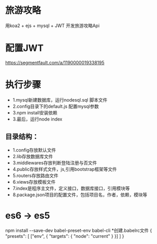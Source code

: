 # 旅游攻略
用koa2 + ejs + mysql + JWT 开发旅游攻略Api

# 配置JWT
https://segmentfault.com/a/1190000019338195

# 执行步骤
* 1.mysql新建数据库，运行nodesql.sql 脚本文件<br>
* 2.config目录下的default.js 配置mysql参数<br>
* 3.npm install安装依赖<br>
* 3.最后，运行node index<br>

## 目录结构：
* 1.config存放默认文件<br>
* 2.lib存放数据库文件<br>
* 3.middlewares存放判断登陆注册与否文件<br>
* 4.public存放样式文件，js,引用bootstrap框架等文件<br>
* 5.routers存放路由文件<br>
* 6.views存放模板文件<br>
* 7.index是程序主文件，定义接口，数据库接口，引用模块等<br>
* 8.package.json项目的配置文件，包括项目名，作者，依赖，模块等<br>

# es6 -> es5 
npm install --save-dev babel-preset-env babel-cli
*创建.babelrc文件
{
  "presets": [
    ["env", {
      "targets": {
        "node": "current"
      }
    }]
  ]
}

